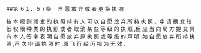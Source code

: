 ##第 ６１．６７条 　自 愿 放 弃 或 者 更 换 执 照

按 本 规 则 颁 发 的 执 照 持 有 人 可 以 自 愿 放 弃 所 持 执 照 、申 请 换 发 较 低 权 限 种 类 的 执 照 或 者 取 消 某 些 等 级 的 执 照 ,但 应 当 向 局 方 提 交 具 有 本 人 签 字 表 明 自 愿 放 弃 原 执 照 或 等 级 的 声 明 .如 自 愿 放 弃 所 持 执 照 ,再 次 申 请 执 照 时 ,原 飞 行 经 历 视 为 无 效 .
